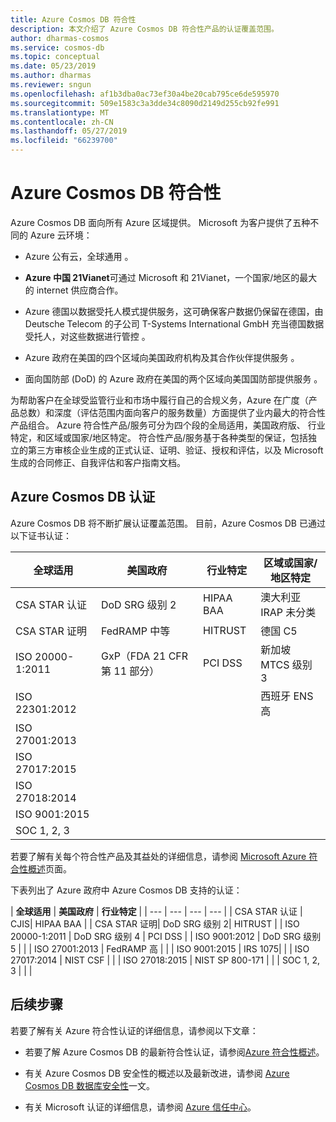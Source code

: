 ```yaml
---
title: Azure Cosmos DB 符合性
description: 本文介绍了 Azure Cosmos DB 符合性产品的认证覆盖范围。
author: dharmas-cosmos
ms.service: cosmos-db
ms.topic: conceptual
ms.date: 05/23/2019
ms.author: dharmas
ms.reviewer: sngun
ms.openlocfilehash: af1b3dba0ac73ef30a4be20cab795ce6de595970
ms.sourcegitcommit: 509e1583c3a3dde34c8090d2149d255cb92fe991
ms.translationtype: MT
ms.contentlocale: zh-CN
ms.lasthandoff: 05/27/2019
ms.locfileid: "66239700"
---
```

# <a name="compliance-in-azure-cosmos-db"></a>Azure Cosmos DB 符合性 

Azure Cosmos DB 面向所有 Azure 区域提供。 Microsoft 为客户提供了五种不同的 Azure 云环境：

* Azure 公有云，全球通用  。

* **Azure 中国 21Vianet**可通过 Microsoft 和 21Vianet，一个国家/地区的最大的 internet 供应商合作。

* Azure 德国以数据受托人模式提供服务，这可确保客户数据仍保留在德国，由 Deutsche Telecom 的子公司 T-Systems International GmbH 充当德国数据受托人，对这些数据进行管控  。

* Azure 政府在美国的四个区域向美国政府机构及其合作伙伴提供服务  。 

* 面向国防部 (DoD) 的 Azure 政府在美国的两个区域向美国国防部提供服务  。

为帮助客户在全球受监管行业和市场中履行自己的合规义务，Azure 在广度（产品总数）和深度（评估范围内面向客户的服务数量）方面提供了业内最大的符合性产品组合。  Azure 符合性产品/服务可分为四个段的全局适用，美国政府版、 行业特定，和区域或国家/地区特定。  符合性产品/服务基于各种类型的保证，包括独立的第三方审核企业生成的正式认证、证明、验证、授权和评估，以及 Microsoft 生成的合同修正、自我评估和客户指南文档。

## <a name="azure-cosmos-db-certifications"></a>Azure Cosmos DB 认证  

Azure Cosmos DB 将不断扩展认证覆盖范围。 目前，Azure Cosmos DB 已通过以下证书认证：

| **全球适用** | **美国政府** | **行业特定** | **区域或国家/地区特定** |
| --- | --- | --- | --- |
| CSA STAR 认证 | DoD SRG 级别 2 | HIPAA BAA | 澳大利亚 IRAP 未分类 |
| CSA STAR 证明 | FedRAMP 中等 | HITRUST | 德国 C5|
| ISO 20000-1:2011 | GxP（FDA 21 CFR 第 11 部分） | PCI DSS | 新加坡 MTCS 级别 3 |
| ISO 22301:2012 | | | 西班牙 ENS 高|
| ISO 27001:2013| | | |
| ISO 27017:2015 | | | |
| ISO 27018:2014 | | | |
| ISO 9001:2015 | | | |
| SOC 1, 2, 3 | | | |

若要了解有关每个符合性产品及其益处的详细信息，请参阅 [Microsoft Azure 符合性概述](https://gallery.technet.microsoft.com/Overview-of-Azure-c1be3942)页面。

下表列出了 Azure 政府中 Azure Cosmos DB 支持的认证：

| **全球适用** | **美国政府** | **行业特定** | 
| --- | --- | --- | --- |
| CSA STAR 认证 | CJIS| HIPAA BAA | 
| CSA STAR 证明| DoD SRG 级别 2| HITRUST  | 
| ISO 20000-1:2011 | DoD SRG 级别 4 | PCI DSS | 
| ISO 9001:2012 | DoD SRG 级别 5 | | 
| ISO 27001:2013 | FedRAMP 高 | |
| ISO 9001:2015 | IRS 1075|  |
| ISO 27017:2014 | NIST CSF | |
| ISO 27018:2015 | NIST SP 800-171 | |
| SOC 1, 2, 3 | | |


## <a name="next-steps"></a>后续步骤

若要了解有关 Azure 符合性认证的详细信息，请参阅以下文章：

* 若要了解 Azure Cosmos DB 的最新符合性认证，请参阅[Azure 符合性概述](https://gallery.technet.microsoft.com/Overview-of-Azure-c1be3942)。  

* 有关 Azure Cosmos DB 安全性的概述以及最新改进，请参阅 [Azure Cosmos DB 数据库安全性](database-security.md)一文。

* 有关 Microsoft 认证的详细信息，请参阅 [Azure 信任中心](https://azure.microsoft.com/support/trust-center/)。
